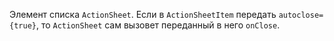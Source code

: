 Элемент списка `ActionSheet`. Если в `ActionSheetItem` передать `autoclose={true}`, то `ActionSheet` сам вызовет
переданный в него `onClose`.
